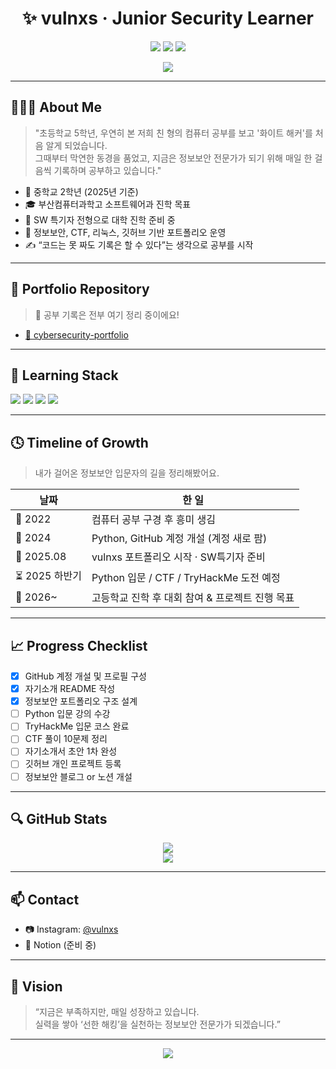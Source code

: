 <h1 align="center">✨ vulnxs · Junior Security Learner</h1>

<p align="center">
  <img src="https://img.shields.io/badge/Info-Security-000000?style=flat-square&logo=github" />
  <img src="https://img.shields.io/badge/CTF%20Beginner-232323?style=flat-square&logo=protonmail" />
  <img src="https://img.shields.io/badge/Middle%20School%202nd%20Grade-blue?style=flat-square" />
</p>

<p align="center">
  <img src="https://readme-typing-svg.demolab.com?font=Fira+Code&duration=3000&pause=500&color=00F3FF&center=true&vCenter=true&width=460&lines=기록이+성장이다.;정보보안+입문자입니다.;SW+특기자+전형을+준비중입니다.;하루+한걸음씩+앞으로+나아가는+중..." />
</p>

---

## 👨🏻‍💻 About Me

> "초등학교 5학년, 우연히 본 저희 친 형의 컴퓨터 공부를 보고 '화이트 해커'를 처음 알게 되었습니다.  
> 그때부터 막연한 동경을 품었고, 지금은 정보보안 전문가가 되기 위해 매일 한 걸음씩 기록하며 공부하고 있습니다."

- 🏫 중학교 2학년 (2025년 기준)
- 🎓 부산컴퓨터과학고 소프트웨어과 진학 목표
- 🎯 SW 특기자 전형으로 대학 진학 준비 중
- 🔐 정보보안, CTF, 리눅스, 깃허브 기반 포트폴리오 운영
- ✍️ “코드는 못 짜도 기록은 할 수 있다”는 생각으로 공부를 시작

---

## 📁 Portfolio Repository

> 🔗 공부 기록은 전부 여기 정리 중이에요!

- [📂 cybersecurity-portfolio](https://github.com/vulnxs/cybersecurity-portfolio)

---

## 🧰 Learning Stack

<p>
  <img src="https://img.shields.io/badge/Python-3776AB?style=for-the-badge&logo=python&logoColor=white" />
  <img src="https://img.shields.io/badge/Linux-FCC624?style=for-the-badge&logo=linux&logoColor=black" />
  <img src="https://img.shields.io/badge/Git-F05032?style=for-the-badge&logo=git&logoColor=white" />
  <img src="https://img.shields.io/badge/Markdown-000000?style=for-the-badge&logo=markdown&logoColor=white" />
</p>

---

## 🕓 Timeline of Growth

> 내가 걸어온 정보보안 입문자의 길을 정리해봤어요.

| 날짜 | 한 일 |
|------|-------|
| 📌 2022 | 컴퓨터 공부 구경 후 흥미 생김 |
| 📌 2024 | Python, GitHub 계정 개설 (계정 새로 팜) |
| 📌 2025.08 | vulnxs 포트폴리오 시작 · SW특기자 준비 |
| ⏳ 2025 하반기 | Python 입문 / CTF / TryHackMe 도전 예정 |
| 🎯 2026~ | 고등학교 진학 후 대회 참여 & 프로젝트 진행 목표 |

---

## 📈 Progress Checklist

- [x] GitHub 계정 개설 및 프로필 구성
- [x] 자기소개 README 작성
- [x] 정보보안 포트폴리오 구조 설계
- [ ] Python 입문 강의 수강
- [ ] TryHackMe 입문 코스 완료
- [ ] CTF 풀이 10문제 정리
- [ ] 자기소개서 초안 1차 완성
- [ ] 깃허브 개인 프로젝트 등록
- [ ] 정보보안 블로그 or 노션 개설

---

## 🔍 GitHub Stats

<p align="center">
  <img src="https://github-readme-stats.vercel.app/api?username=vulnxs&show_icons=true&theme=tokyonight" />
  <br/>
  <img src="https://github-readme-stats.vercel.app/api/top-langs/?username=vulnxs&layout=compact&theme=tokyonight" />
</p>

---

## 📫 Contact

- 📷 Instagram: [@vulnxs](https://instagram.com/아이디)
- 🧠 Notion (준비 중)

---

## 🌱 Vision

> “지금은 부족하지만, 매일 성장하고 있습니다.  
> 실력을 쌓아 ‘선한 해킹’을 실천하는 정보보안 전문가가 되겠습니다.”

---

<p align="center">
  <img src="https://capsule-render.vercel.app/api?type=waving&color=gradient&height=180&section=footer" />
</p>
